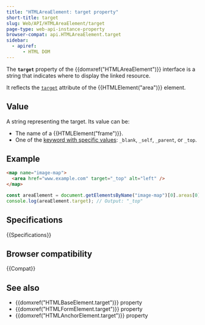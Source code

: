 ```yaml
---
title: "HTMLAreaElement: target property"
short-title: target
slug: Web/API/HTMLAreaElement/target
page-type: web-api-instance-property
browser-compat: api.HTMLAreaElement.target
sidebar:
  - apiref:
      - HTML DOM
---
```


The **`target`** property of the {{domxref("HTMLAreaElement")}} interface is a string that indicates where to display the linked resource.

It reflects the [`target`](/en-US/docs/Web/HTML/Reference/Elements/area#target) attribute of the {{HTMLElement("area")}} element.

## Value

A string representing the target. Its value can be:

- The name of a {{HTMLElement("frame")}}.
- One of the [keyword with specific values](/en-US/docs/Web/HTML/Reference/Elements/area#target): `_blank`, `_self`, `_parent`, or `_top`.

## Example

```html
<map name="image-map">
  <area href="www.example.com" target="_top" alt="left" />
</map>
```

```js
const areaElement = document.getElementsByName("image-map")[0].areas[0];
console.log(areaElement.target); // Output: "_top"
```

## Specifications

{{Specifications}}

## Browser compatibility

{{Compat}}

## See also

- {{domxref("HTMLBaseElement.target")}} property
- {{domxref("HTMLFormElement.target")}} property
- {{domxref("HTMLAnchorElement.target")}} property
